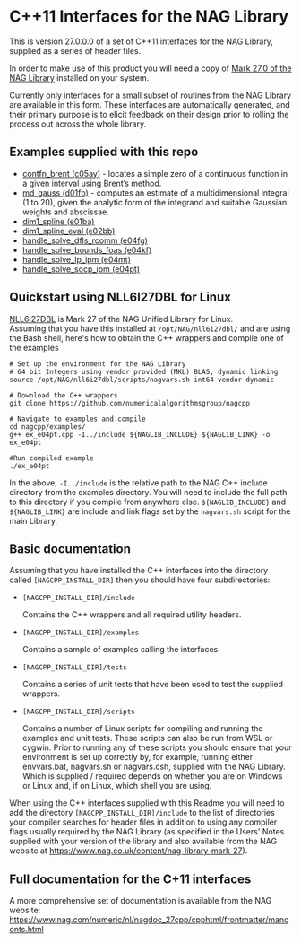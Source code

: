 # C++11  Interfaces for the NAG Library

This is version 27.0.0.0 of a set of C++11 interfaces for the NAG Library, supplied as a series of header files.

In order to make use of this product you will need a copy of [Mark 27.0 of the NAG Library](https://www.nag.co.uk/content/nag-library) installed on your system.

Currently only interfaces for a small subset of routines from the NAG Library are
available in this form. These interfaces are automatically generated, and their
primary purpose is to elicit feedback on their design prior to rolling the
process out across the whole library.

## Examples supplied with this repo

* [contfn_brent (c05ay)](./examples/ex_c05ay.cpp) - locates a simple zero of a continuous function in a given interval using Brent’s method.
* [md_gauss (d01fb)](./examples/ex_d01fb.cpp) - computes an estimate of a multidimensional integral (1 to 20), given the analytic form of the integrand and suitable Gaussian weights and abscissae.
* [dim1_spline (e01ba)](./examples/ex_e01ba.cpp)
* [dim1_spline_eval (e02bb)](./examples/ex_e02bb.cpp)
* [handle_solve_dfls_rcomm (e04fg)](./examples/ex_e04fg_boost.cpp)
* [handle_solve_bounds_foas (e04kf)](./examples/ex_e04kf.cpp)
* [handle_solve_lp_ipm (e04mt)](./examples/ex_e04mt.cpp)
* [handle_solve_socp_ipm (e04pt)](./examples/ex_e04pt.cpp)

## Quickstart using NLL6I27DBL for Linux

[NLL6I27DBL](https://www.nag.co.uk/content/downloads-nag-library-nll6i27dbl) is Mark 27 of the NAG Unified Library for Linux.  
Assuming that you have this installed at `/opt/NAG/nll6i27dbl/` and are using the Bash shell, here's how to obtain the C++ wrappers and compile one of the examples

```
# Set up the environment for the NAG Library
# 64 bit Integers using vendor provided (MKL) BLAS, dynamic linking
source /opt/NAG/nll6i27dbl/scripts/nagvars.sh int64 vendor dynamic

# Download the C++ wrappers
git clone https://github.com/numericalalgorithmsgroup/nagcpp

# Navigate to examples and compile
cd nagcpp/examples/
g++ ex_e04pt.cpp -I../include ${NAGLIB_INCLUDE} ${NAGLIB_LINK} -o ex_e04pt

#Run compiled example
./ex_e04pt
```

In the above, `-I../include` is the relative path to the NAG C++ include directory from the examples directory.  You will need to include the full path to this directory if you compile from anywhere else.
`${NAGLIB_INCLUDE}` and  `${NAGLIB_LINK}` are include and link flags set by the `nagvars.sh` script for the main Library.

## Basic documentation

Assuming that you have installed the C++ interfaces into the directory called
`[NAGCPP_INSTALL_DIR]` then you should have four subdirectories:

* `[NAGCPP_INSTALL_DIR]/include`

  Contains the C++ wrappers and all required utility headers.
* `[NAGCPP_INSTALL_DIR]/examples`

  Contains a sample of examples calling the interfaces.
* `[NAGCPP_INSTALL_DIR]/tests`

  Contains a series of unit tests that have been used to test the supplied
  wrappers.
* `[NAGCPP_INSTALL_DIR]/scripts`

  Contains a number of Linux scripts for compiling and running the examples
  and unit tests. These scripts can also be run from WSL or cygwin. Prior to
  running any of these scripts you should ensure that your environment is set
  up correctly by, for example, running either envvars.bat, nagvars.sh or
  nagvars.csh, supplied with the NAG Library. Which is supplied / required
  depends on whether you are on Windows or Linux and, if on Linux, which shell
  you are using.

When using the C++ interfaces supplied with this Readme you will need to add the
directory `[NAGCPP_INSTALL_DIR]/include` to the list of directories your compiler
searches for header files in addition to using any compiler flags usually
required by the NAG Library (as specified in the Users' Notes supplied with your
version of the library and also available from the NAG website at
https://www.nag.co.uk/content/nag-library-mark-27).

## Full documentation for the C+11 interfaces

A more comprehensive set of documentation is available from the NAG website: https://www.nag.com/numeric/nl/nagdoc_27cpp/cpphtml/frontmatter/manconts.html
